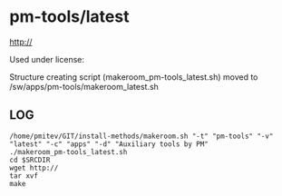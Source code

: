 pm-tools/latest
========================

<http://>

Used under license:



Structure creating script (makeroom_pm-tools_latest.sh) moved to /sw/apps/pm-tools/makeroom_latest.sh

LOG
---

    /home/pmitev/GIT/install-methods/makeroom.sh "-t" "pm-tools" "-v" "latest" "-c" "apps" "-d" "Auxiliary tools by PM"
    ./makeroom_pm-tools_latest.sh
    cd $SRCDIR
    wget http://
    tar xvf 
    make

